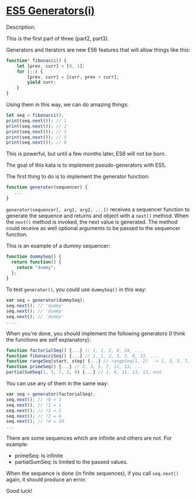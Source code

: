 # [ES5 Generators(i)](https://www.codewars.com/kata/53c29a6abb5187180d000b65)

Description:

This is the first part of three (part2, part3).

Generators and Iterators are new ES6 features that will allow things like this:

```javascript
function* fibonacci() {
    let [prev, curr] = [0, 1];
    for (;;) {
        [prev, curr] = [curr, prev + curr];
        yield curr;
    }
}
```
Using them in this way, we can do amazing things:

```javascript
let seq = fibonacci();
print(seq.next()); // 1
print(seq.next()); // 2
print(seq.next()); // 3
print(seq.next()); // 5
print(seq.next()); // 8
```
This is powerful, but until a few months later, ES6 will not be born.

The goal of this kata is to implement pseudo-generators with ES5.

The first thing to do is to implement the generator function:

```javascript
function generator(sequencer) {
   ...
}
```
`generator(sequencer[, arg1, arg2, ...])` receives a sequencer function to generate the sequence and returns and object with a `next()` method. When the `next()` method is invoked, the next value is generated. The method could receive as well optional arguments to be passed to the sequencer function.

This is an example of a dummy sequencer:

```javascript
function dummySeq() {
  return function() {
    return "dummy";
  };
}
```
To test `generator()`, you could use `dummySeq()` in this way:

```javascript
var seq = generator(dummySeq);
seq.next(); // 'dummy'
seq.next(); // 'dummy'
seq.next(); // 'dummy'
....
```

When you're done, you should implement the following generators (I think the functions are self explanatory):

```javascript
function factorialSeq() {...} // 1, 1, 2, 6, 24, ...
function fibonacciSeq() {...} // 1, 1, 2, 3, 5, 8, 13, ...
function rangeSeq(start, step) {...} // rangeSeq(1, 2)  -> 1, 3, 5, 7, ...
function primeSeq() {...} // 2, 3, 5, 7, 11, 13, ...
partialSumSeq(1, 3, 7, 2, 0) {...} // 1, 4, 11, 13, 13, end
```
You can use any of them in the same way:

```javascript
var seq = generator(factorialSeq);
seq.next(); // !0 = 1
seq.next(); // !1 = 1
seq.next(); // !2 = 2
seq.next(); // !3 = 6
seq.next(); // !4 = 24
...
```

There are some sequences which are infinite and others are not. For example:

- primeSeq: Is infinite
- partialSumSeq: Is limited to the passed values.

When the sequence is done (in finite sequences), if you call `seq.next()` again, it should produce an error.

Good luck!